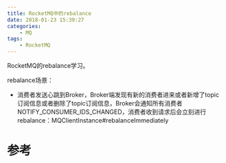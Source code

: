 ```yaml
---
title: RocketMQ中的rebalance
date: 2018-01-23 15:39:27
categories: 
	- MQ
tags:
	- RocketMQ
---
```


RocketMQ的rebalance学习。

<!--more-->

rebalance场景：

- 消费者发送心跳到Broker，Broker端发现有新的消费者进来或者新增了topic订阅信息或者删除了topic订阅信息，Broker会通知所有消费者NOTIFY_CONSUMER_IDS_CHANGED，消费者收到请求后会立刻进行rebalance：MQClientInstance#rebalanceImmediately



# 参考

